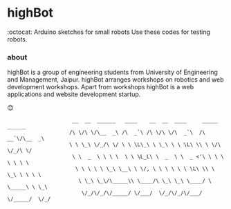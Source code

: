 # highBot
:octocat: Arduino sketches for small robots 
Use these codes for testing robots. 

### about 
highBot is a group of engineering students from University of Engineering and Management, Jaipur. highBot arranges workshops on robotics and web development workshops. Apart from workshops highBot is a web applications and website development startup.

:blush:

```
                     __  __  ______   ____    __  __  ____     _____   ______   
                    /\ \/\ \/\__  _\ /\  _`\ /\ \/\ \/\  _`\  /\  __`\/\__  _\  
                    \ \ \_\ \/_/\ \/ \ \ \L\_\ \ \_\ \ \ \L\ \\ \ \/\ \/_/\ \/  
                     \ \  _  \ \ \ \  \ \ \L_L\ \  _  \ \  _ <'\ \ \ \ \ \ \ \  
                      \ \ \ \ \ \_\ \__\ \ \/, \ \ \ \ \ \ \L\ \\ \ \_\ \ \ \ \ 
                       \ \_\ \_\/\_____\\ \____/\ \_\ \_\ \____/ \ \_____\ \ \_\
                        \/_/\/_/\/_____/ \/___/  \/_/\/_/\/___/   \/_____/  \/_/


```
